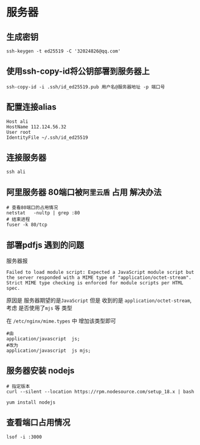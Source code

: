 # 服务器

## 生成密钥
```shell
ssh-keygen -t ed25519 -C '32024826@qq.com'
```

## 使用ssh-copy-id将公钥部署到服务器上

```shell
ssh-copy-id -i .ssh/id_ed25519.pub 用户名@服务器地址 -p 端口号
```

## 配置连接alias

```
Host ali
HostName 112.124.56.32
User root
IdentityFile ~/.ssh/id_ed25519
```

## 连接服务器

```shell
ssh ali
```


## 阿里服务器 80端口被`阿里云盾` 占用 解决办法

```shell
# 查看80端口的占用情况
netstat   -nultp | grep :80
# 结束进程
fuser -k 80/tcp
```

## 部署pdfjs 遇到的问题

服务器报

```
Failed to load module script: Expected a JavaScript module script but the server responded with a MIME type of "application/octet-stream". Strict MIME type checking is enforced for module scripts per HTML spec.
```
原因是 服务器期望的是`JavaScript` 但是 收到的是 `application/octet-stream`,
考虑 是否使用了`mjs` 等 类型

在 `/etc/nginx/mime.types` 中 增加该类型即可

```shell
#由
application/javascript  js;
#改为
application/javascript  js mjs;

```

## 服务器安装 nodejs

```shell
# 指定版本
curl --silent --location https://rpm.nodesource.com/setup_18.x | bash

yum install nodejs

```

## 查看端口占用情况

```shell
lsof -i :3000
```